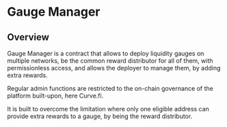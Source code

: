 # Gauge Manager

## Overview

Gauge Manager is a contract that allows to deploy liquidity gauges on multiple networks, be the common reward distributor for all of them, with permissionless access, and allows the deployer to manage them, by adding extra rewards.

Regular admin functions are restricted to the on-chain governance of the platform built-upon, here Curve.fi.

It is built to overcome the limitation where only one eligible address can provide extra rewards to a gauge, by being the reward distributor.
